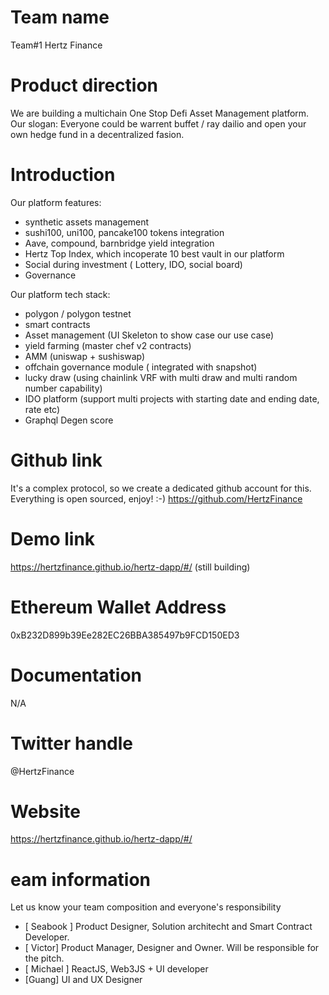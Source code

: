 # Team name
Team#1 Hertz Finance

# Product direction
We are building a multichain One Stop Defi Asset Management platform. Our slogan: Everyone could be warrent buffet / ray dailio and open your own hedge fund in a decentralized fasion.

# Introduction
Our platform features:
 - synthetic assets management
 - sushi100, uni100, pancake100 tokens integration
 - Aave, compound, barnbridge yield integration
 - Hertz Top Index, which incoperate 10 best vault in our platform
 - Social during investment ( Lottery, IDO, social board)
 - Governance

Our platform tech stack:
 - polygon / polygon testnet
 - smart contracts
 - Asset management (UI Skeleton to show case our use case)
 - yield farming (master chef v2 contracts)
 - AMM (uniswap + sushiswap)
 - offchain governance module ( integrated with snapshot)
 - lucky draw (using chainlink VRF with multi draw and multi random number capability)
 - IDO platform (support multi projects with starting date and ending date, rate etc)
 - Graphql Degen score

# Github link
It's a complex protocol, so we create a dedicated github account for this.
Everything is open sourced, enjoy! :-)
https://github.com/HertzFinance

# Demo link
https://hertzfinance.github.io/hertz-dapp/#/ (still building)

# Ethereum Wallet Address
0xB232D899b39Ee282EC26BBA385497b9FCD150ED3

# Documentation
N/A

# Twitter handle
@HertzFinance

# Website
https://hertzfinance.github.io/hertz-dapp/#/

# eam information
Let us know your team composition and everyone's responsibility
 - [ Seabook ] Product Designer, Solution architecht and Smart Contract Developer.
 - [ Victor] Product Manager, Designer and Owner. Will be responsible for the pitch.
 - [ Michael ] ReactJS, Web3JS + UI developer
 - [Guang] UI and UX Designer